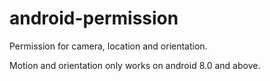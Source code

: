 # android-permission
Permission for camera, location and orientation.<br>

Motion and orientation only works on android 8.0 and above.
